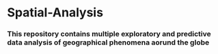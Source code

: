 # Spatial-Analysis
### This repository contains multiple exploratory and predictive data analysis of geographical phenomena aorund the globe
